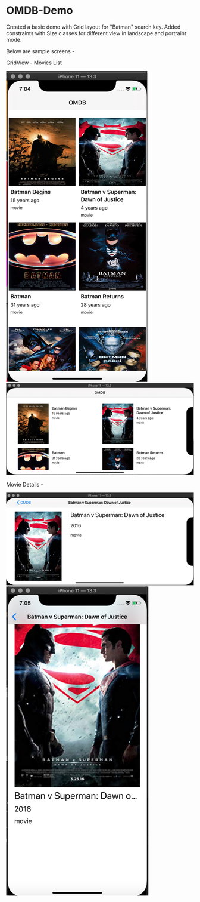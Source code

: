 # OMDB-Demo

Created a basic demo with Grid layout for "Batman" search key.
Added constraints with Size classes for different view in landscape and portraint mode.

Below are sample screens -


GridView - Movies List



![ScreenShot-Portrait-1](https://github.com/PankajGaikar/OMDB-Demo/blob/master/OMDB/SampleScreens/Screenshot%202020-01-24%20at%207.04.28%20PM.png)
![ScreenShot-Portrait-2](https://github.com/PankajGaikar/OMDB-Demo/blob/master/OMDB/SampleScreens/Screenshot%202020-01-24%20at%207.05.37%20PM.png)

Movie Details -



![ScreenShot-Landscape-1](https://github.com/PankajGaikar/OMDB-Demo/blob/master/OMDB/SampleScreens/Screenshot%202020-01-24%20at%207.05.45%20PM.png)
![ScreenShot-Landscape-2](https://github.com/PankajGaikar/OMDB-Demo/blob/master/OMDB/SampleScreens/Screenshot%202020-01-24%20at%207.05.57%20PM.png)
